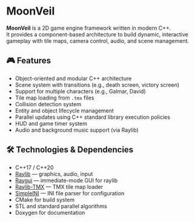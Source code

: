 # MoonVeil

**MoonVeil** is a 2D game engine framework written in modern C++.  
It provides a component-based architecture to build dynamic, interactive gameplay with tile maps, camera control, audio, and scene management.

## 🎮 Features

- Object-oriented and modular C++ architecture
- Scene system with transitions (e.g., death screen, victory screen)
- Support for multiple characters (e.g., Galmar, David)
- Tile map loading from `.tmx` files
- Collision detection system
- Entity and object lifecycle management
- Parallel updates using C++ standard library execution policies
- HUD and game timer system
- Audio and background music support (via Raylib)

## 🛠 Technologies & Dependencies

- C++17 / C++20
- [Raylib](https://www.raylib.com/) — graphics, audio, input
- [Raygui](https://github.com/raysan5/raygui) — immediate-mode GUI for raylib
- [Raylib-TMX](https://github.com/RobLoach/raylib-tmx) — TMX tile map loader
- [SimpleINI](https://github.com/brofield/simpleini) — INI file parser for configuration
- CMake for build system
- STL and standard parallel algorithms
- Doxygen for documentation
